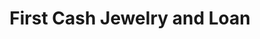 ---
title: "First Cash Jewelry and Loan"
url: /washington/first-cash-jewelry-and-loan/
shop: jewelry
---
